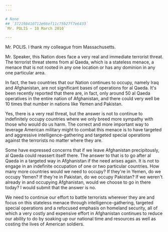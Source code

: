 ```yaml
---
---

# None
## `372198410712e66ef11c75b27f7e6433`
`Mr. POLIS — 10 March 2010`

---
```



Mr. POLIS. I thank my colleague from Massachusetts.

Mr. Speaker, this Nation does face a very real and immediate 
terrorist threat. The terrorist threat stems from al Qaeda, which is a 
stateless menace, a menace that is not rooted in any one location or 
has any dominion in any one particular area.

In fact, the two countries that our Nation continues to occupy, 
namely Iraq and Afghanistan, are not significant bases of operations 
for al Qaeda. It's been recently reported that there are, in fact, only 
around 50 al Qaeda operatives in the entire nation of Afghanistan, and 
there could very well be 10 times that number in nations like Yemen and 
Pakistan.

Yes, there is a very real threat, but the answer is not to continue 
to indefinitely occupy countries where we only breed more sympathy with 
those who would do us harm. The correct and more important way to 
leverage American military might to combat this menace is to have 
targeted and aggressive intelligence-gathering and targeted special 
operations against the terrorists no matter where they are.

Some have expressed concerns that if we leave Afghanistan 
precipitously, al Qaeda could reassert itself there. The answer to that 
is to go after al Qaeda in a targeted way in Afghanistan if the need 
arises again. It is not to engage in an indefinite occupation of one or 
two particular countries. How many more countries would we need to 
occupy? If they're in Yemen, do we occupy Yemen? If they're in 
Pakistan, do we occupy Pakistan? If we weren't already in and occupying 
Afghanistan, would we choose to go in there today? I would submit that 
the answer is no.

We need to continue our effort to battle terrorists wherever they are 
and focus on this stateless menace through intelligence-gathering, 
targeted special operations and a refocused emphasis on homeland 
security, all of which a very costly and expensive effort in 
Afghanistan continues to reduce our ability to do by soaking up our 
national time and resources as well as costing the lives of American 
soldiers.